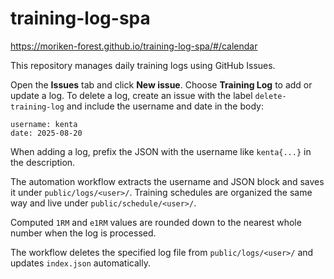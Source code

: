 # training-log-spa

https://moriken-forest.github.io/training-log-spa/#/calendar


This repository manages daily training logs using GitHub Issues.

Open the **Issues** tab and click **New issue**. Choose **Training Log** to add or update a log.
To delete a log, create an issue with the label `delete-training-log` and include the username and date in the body:

```
username: kenta
date: 2025-08-20
```
When adding a log, prefix the JSON with the username like `kenta{...}` in the description.

The automation workflow extracts the username and JSON block and saves it under `public/logs/<user>/`.
Training schedules are organized the same way and live under `public/schedule/<user>/`.

Computed `1RM` and `e1RM` values are rounded down to the nearest whole number when the log is processed.

The workflow deletes the specified log file from `public/logs/<user>/` and updates `index.json` automatically.

